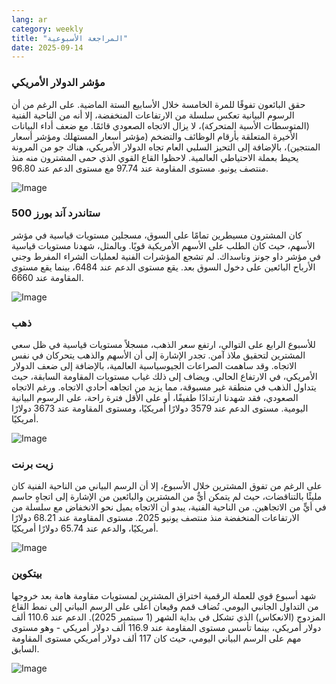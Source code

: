 ```yaml
---
lang: ar
category: weekly
title: "المراجعة الأسبوعية"
date: 2025-09-14
---
```


### مؤشر الدولار الأمريكي

حقق البائعون تفوقًا للمرة الخامسة خلال الأسابيع الستة الماضية. على الرغم من أن الرسوم البيانية تعكس سلسلة من الارتفاعات المنخفضة، إلا أنه من الناحية الفنية (المتوسطات الأسية المتحركة)، لا يزال الاتجاه الصعودي قائمًا. مع ضعف أداء البيانات الأخيرة المتعلقة بأرقام الوظائف والتضخم (مؤشر أسعار المستهلك ومؤشر أسعار المنتجين)، بالإضافة إلى التحيز السلبي العام تجاه الدولار الأمريكي، هناك جو من المرونة يحيط بعملة الاحتياطي العالمية. لاحظوا القاع القوي الذي حمى المشترون منه منذ منتصف يونيو. مستوى المقاومة عند 97.74 مع مستوى الدعم عند 96.80.

![Image](https://markleighedu.github.io/img/Sep-2025/14-Sep-2025/usdindex.jpg)

### ستاندرد آند بورز 500

كان المشترون مسيطرين تمامًا على السوق، مسجلين مستويات قياسية في مؤشر الأسهم، حيث كان الطلب على الأسهم الأمريكية قويًا. وبالمثل، شهدنا مستويات قياسية في مؤشر داو جونز وناسداك. لم تشجع المؤشرات الفنية لعمليات الشراء المفرط وجني الأرباح البائعين على دخول السوق بعد. يقع مستوى الدعم عند 6484، بينما يقع مستوى المقاومة عند 6660.

![Image](https://markleighedu.github.io/img/Sep-2025/14-Sep-2025/sp500.jpg)

### ذهب

للأسبوع الرابع على التوالي، ارتفع سعر الذهب، مسجلاً مستويات قياسية في ظل سعي المشترين لتحقيق ملاذ آمن. تجدر الإشارة إلى أن الأسهم والذهب يتحركان في نفس الاتجاه. وقد ساهمت الصراعات الجيوسياسية العالمية، بالإضافة إلى ضعف الدولار الأمريكي، في الارتفاع الحالي. ويضاف إلى ذلك غياب مستويات المقاومة السابقة، حيث يتداول الذهب في منطقة غير مسبوقة، مما يزيد من اتجاهه أحادي الاتجاه. ورغم الاتجاه الصعودي، فقد شهدنا ارتدادًا طفيفًا، أو على الأقل فترة راحة، على الرسوم البيانية اليومية. مستوى الدعم عند 3579 دولارًا أمريكيًا، ومستوى المقاومة عند 3673 دولارًا أمريكيًا.

![Image](https://markleighedu.github.io/img/Sep-2025/14-Sep-2025/gold.jpg)

### زيت برنت

على الرغم من تفوق المشترين خلال الأسبوع، إلا أن الرسم البياني من الناحية الفنية كان مليئًا بالتناقضات، حيث لم يتمكن أيٌّ من المشترين والبائعين من الإشارة إلى اتجاهٍ حاسم في أيٍّ من الاتجاهين. من الناحية الفنية، يبدو أن الاتجاه يميل نحو الانخفاض مع سلسلة من الارتفاعات المنخفضة منذ منتصف يونيو 2025. مستوى المقاومة عند 68.21 دولارًا أمريكيًا، والدعم عند 65.74 دولارًا أمريكيًا.

![Image](https://markleighedu.github.io/img/Sep-2025/14-Sep-2025/brentoil.jpg)

### بيتكوين

شهد أسبوع قوي للعملة الرقمية اختراق المشترين لمستويات مقاومة هامة بعد خروجها من التداول الجانبي اليومي. تُضاف قمم وقيعان أعلى على الرسم البياني إلى نمط القاع المزدوج (الانعكاس) الذي تشكل في بداية الشهر (1 سبتمبر 2025). الدعم عند 110.6 ألف دولار أمريكي، بينما تأسس مستوى المقاومة عند 116.9 ألف دولار أمريكي - وهو مستوى مهم على الرسم البياني اليومي، حيث كان 117 ألف دولار أمريكي مستوى المقاومة السابق.

![Image](https://markleighedu.github.io/img/Sep-2025/14-Sep-2025/bitcoin.jpg)

